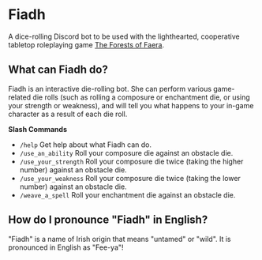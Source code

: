 # Fiadh
A dice-rolling Discord bot to be used with the lighthearted, cooperative tabletop roleplaying game [The Forests of Faera](https://aarongoss.itch.io/the-forests-of-faera).

## What can Fiadh do?
Fiadh is an interactive die-rolling bot. She can perform various game-related die rolls (such as rolling a composure or enchantment die, or using your strength or weakness), and will tell you what happens to your in-game character as a result of each die roll.

**Slash Commands**

* `/help` Get help about what Fiadh can do.
* `/use_an_ability` Roll your composure die against an obstacle die.
* `/use_your_strength` Roll your composure die twice (taking the higher number) against an obstacle die.
* `/use_your_weakness` Roll your composure die twice (taking the lower number) against an obstacle die.
* `/weave_a_spell` Roll your enchantment die against an obstacle die.

## How do I pronounce "Fiadh" in English?
"Fiadh" is a name of Irish origin that means "untamed" or "wild". It is pronounced in English as "Fee-ya"!
